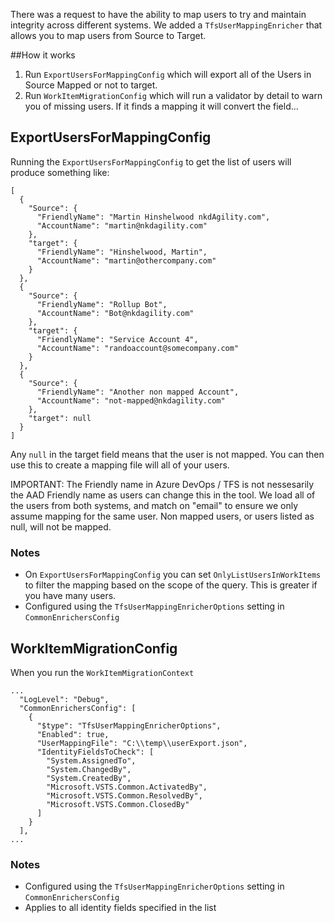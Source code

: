 There was a request to have the ability to map users to try and maintain integrity across different systems. We added a `TfsUserMappingEnricher` that allows you to map users from Source to Target.

##How it works

1. Run `ExportUsersForMappingConfig` which will export all of the Users in Source Mapped or not to target.
2. Run `WorkItemMigrationConfig` which will run a validator by detail to warn you of missing users. If it finds a mapping it will convert the field... 

## ExportUsersForMappingConfig

Running the `ExportUsersForMappingConfig` to get the list of users will produce something like:

```
[
  {
    "Source": {
      "FriendlyName": "Martin Hinshelwood nkdAgility.com",
      "AccountName": "martin@nkdagility.com"
    },
    "target": {
      "FriendlyName": "Hinshelwood, Martin",
      "AccountName": "martin@othercompany.com"
    }
  },
  {
    "Source": {
      "FriendlyName": "Rollup Bot",
      "AccountName": "Bot@nkdagility.com"
    },
    "target": {
      "FriendlyName": "Service Account 4",
      "AccountName": "randoaccount@somecompany.com"
    }
  },
  {
    "Source": {
      "FriendlyName": "Another non mapped Account",
      "AccountName": "not-mapped@nkdagility.com"
    },
    "target": null
  }
]
```

Any `null` in the target field means that the user is not mapped. You can then use this to create a mapping file will all of your users.

IMPORTANT: The Friendly name in Azure DevOps / TFS is not nessesarily the AAD Friendly name as users can change this in the tool. We load all of the users from both systems, and match on "email" to ensure we only assume mapping for the same user. Non mapped users, or users listed as null, will not be mapped.

### Notes

- On `ExportUsersForMappingConfig` you can set `OnlyListUsersInWorkItems` to filter the mapping based on the scope of the query. This is greater if you have many users.
- Configured using the `TfsUserMappingEnricherOptions` setting in `CommonEnrichersConfig`

## WorkItemMigrationConfig

When you run the `WorkItemMigrationContext`


```
...
  "LogLevel": "Debug",
  "CommonEnrichersConfig": [
    {
      "$type": "TfsUserMappingEnricherOptions",
      "Enabled": true,
      "UserMappingFile": "C:\\temp\\userExport.json",
      "IdentityFieldsToCheck": [
        "System.AssignedTo",
        "System.ChangedBy",
        "System.CreatedBy",
        "Microsoft.VSTS.Common.ActivatedBy",
        "Microsoft.VSTS.Common.ResolvedBy",
        "Microsoft.VSTS.Common.ClosedBy"
      ]
    }
  ],
...
```


### Notes

- Configured using the `TfsUserMappingEnricherOptions` setting in `CommonEnrichersConfig`
- Applies to all identity fields specified in the list